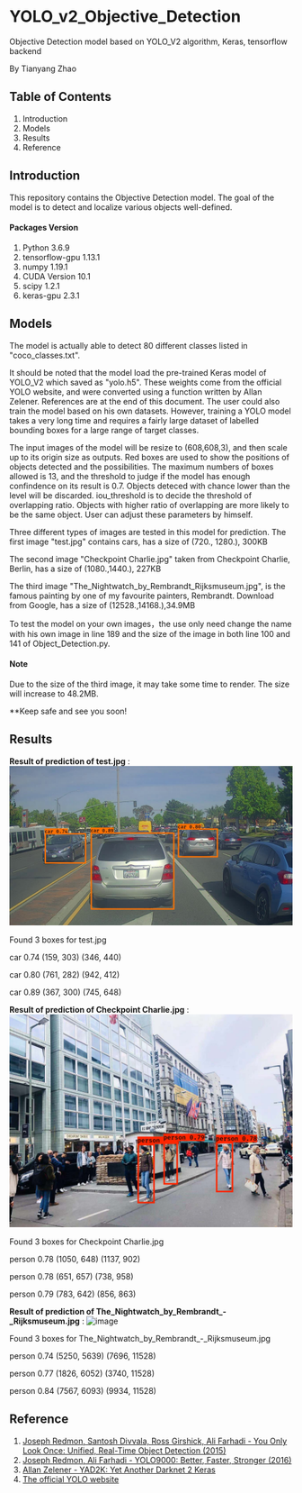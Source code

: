 # YOLO_v2_Objective_Detection
Objective Detection model based on YOLO_V2 algorithm, Keras, tensorflow backend

By Tianyang Zhao

## Table of Contents
1. Introduction
2. Models
3. Results
4. Reference

## Introduction
This repository contains the Objective Detection model. The goal of the model is to detect and localize various objects well-defined.

#### Packages Version
1. Python 3.6.9 
2. tensorflow-gpu 1.13.1
3. numpy 1.19.1
4. CUDA Version 10.1
5. scipy 1.2.1
6. keras-gpu 2.3.1


## Models

The model is actually able to detect 80 different classes listed in "coco_classes.txt". 

It should be noted that the model load the pre-trained Keras model of YOLO_V2 which saved as "yolo.h5". These weights come from the official YOLO website, and were converted using a function written by Allan Zelener. References are at the end of this document. The user could also train the model based on his own datasets. However, training a YOLO model takes a very long time and requires a fairly large dataset of labelled bounding boxes for a large range of target classes.

The input images of the model will be resize to (608,608,3), and then scale up to its origin size as outputs. Red boxes are used to show the positions of objects detected and the possibilities. The maximum numbers of boxes allowed is 13, and the threshold to judge if the model has enough confindence on its result is 0.7. Objects deteced with chance lower than the level will be discarded. iou_threshold is to decide the threshold of overlapping ratio. Objects with higher ratio of overlapping are more likely to be the same object. User can adjust these parameters by himself.

Three different types of images are tested in this model for prediction.
The first image "test.jpg" contains cars, has a size of (720., 1280.), 300KB

The second image "Checkpoint Charlie.jpg" taken from Checkpoint Charlie, Berlin, has a size of (1080.,1440.), 227KB

The third image "The_Nightwatch_by_Rembrandt_Rijksmuseum.jpg", is the famous painting by one of my favourite painters, Rembrandt. Download from Google, has a size of (12528.,14168.),34.9MB

To test the model on your own images，the use only need change the name with his own image in line 189 and the size of the image in both line 100 and 141 of Object_Detection.py.

#### Note
Due to the size of the third image, it may take some time to render. The size will increase to 48.2MB.



**Keep safe and see you soon!

## Results

**Result of prediction of test.jpg** :
![image](https://github.com/berlintofind/YOLO_v2_Objective_Detection/blob/master/out/test.jpg)

Found 3 boxes for test.jpg

car 0.74 (159, 303) (346, 440)

car 0.80 (761, 282) (942, 412)

car 0.89 (367, 300) (745, 648)

**Result of prediction of Checkpoint Charlie.jpg** :
![image](https://github.com/berlintofind/YOLO_v2_Objective_Detection/blob/master/out/Checkpoint%20Charlie.jpg)

Found 3 boxes for Checkpoint Charlie.jpg

person 0.78 (1050, 648) (1137, 902)

person 0.78 (651, 657) (738, 958)

person 0.79 (783, 642) (856, 863)

**Result of prediction of The_Nightwatch_by_Rembrandt_-_Rijksmuseum.jpg** :
![image](https://github.com/berlintofind/YOLO_v2_Objective_Detection/blob/master/out/The_Nightwatch_by_Rembrandt_-_Rijksmuseum.jpg)

Found 3 boxes for The_Nightwatch_by_Rembrandt_-_Rijksmuseum.jpg

person 0.74 (5250, 5639) (7696, 11528)

person 0.77 (1826, 6052) (3740, 11528)

person 0.84 (7567, 6093) (9934, 11528)

## Reference
1. [Joseph Redmon, Santosh Divvala, Ross Girshick, Ali Farhadi - You Only Look Once: Unified, Real-Time Object Detection (2015)](https://arxiv.org/abs/1506.02640)
2. [Joseph Redmon, Ali Farhadi - YOLO9000: Better, Faster, Stronger (2016)](https://arxiv.org/abs/1612.08242)
3. [Allan Zelener - YAD2K: Yet Another Darknet 2 Keras](https://github.com/allanzelener/YAD2K)
4. [The official YOLO website](https://pjreddie.com/darknet/yolo/)
